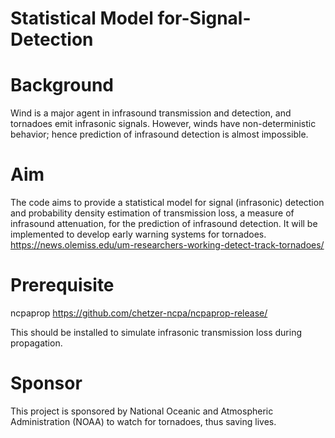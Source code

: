 **Statistical Model for-Signal-Detection**
==========================================

**Background** 
==================

Wind is a major agent in infrasound transmission and detection, and tornadoes emit infrasonic signals. However, winds have non-deterministic behavior; hence prediction of infrasound detection is almost impossible.


**Aim**
=========

The code aims to provide a statistical model for signal (infrasonic) detection and probability density estimation of transmission loss, a measure of infrasound attenuation, for the prediction of infrasound detection. It will be implemented to develop early warning systems for tornadoes. https://news.olemiss.edu/um-researchers-working-detect-track-tornadoes/

**Prerequisite**
====================
ncpaprop https://github.com/chetzer-ncpa/ncpaprop-release/

This should be installed to simulate infrasonic transmission loss during propagation.

**Sponsor**
=============

This project is sponsored by National Oceanic and Atmospheric Administration (NOAA) to watch for tornadoes, thus saving lives.
